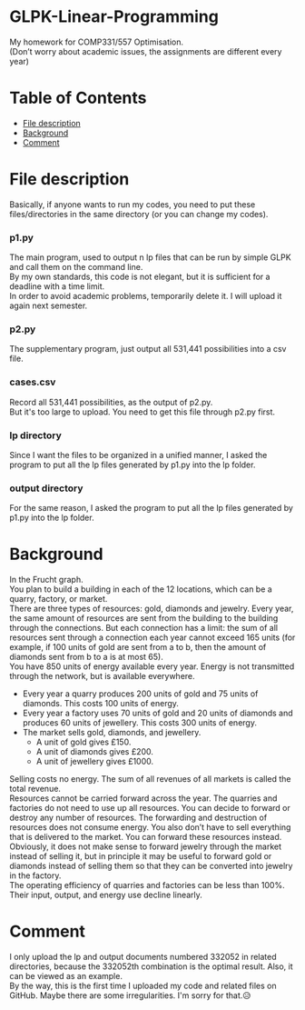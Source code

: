 # GLPK-Linear-Programming
My homework for COMP331/557 Optimisation. <br />
(Don’t worry about academic issues, the assignments are different every year)

# Table of Contents
+ [File description](#Filedescription)
+ [Background](#Background)
+ [Comment](#Comment)
# File description
Basically, if anyone wants to run my codes, you need to put these files/directories in the same directory (or you can change my codes).
### p1.py
The main program, used to output n lp files that can be run by simple GLPK and call them on the command line. <br />
By my own standards, this code is not elegant, but it is sufficient for a deadline with a time limit.<br />
In order to avoid academic problems, temporarily delete it. I will upload it again next semester.
### p2.py
The supplementary program, just output all 531,441 possibilities into a csv file.
### cases.csv
Record all 531,441 possibilities, as the output of p2.py. <br />
But it's too large to upload. You need to get this file through p2.py first.
### lp directory
Since I want the files to be organized in a unified manner, I asked the program to put all the lp files generated by p1.py into the lp folder.
### output directory
For the same reason, I asked the program to put all the lp files generated by p1.py into the lp folder.

# Background
In the Frucht graph.<br />
You plan to build a building in each of the 12 locations, which can be a quarry, factory, or market. <br />
There are three types of resources: gold, diamonds and jewelry. Every year, the same amount of resources are sent from the building to the building through the connections. But each connection has a limit: the sum of all resources sent through a connection each year cannot exceed 165 units (for example, if 100 units of gold are sent from a to b, then the amount of diamonds sent from b to a is at most 65). <br />
You have 850 units of energy available every year. Energy is not transmitted through the network, but is available everywhere.<br />
+ Every year a quarry produces 200 units of gold and 75 units of diamonds. This costs 100 units of energy.
+ Every year a factory uses 70 units of gold and 20 units of diamonds and produces 60 units of jewellery. This costs 300 units of energy.
+ The market sells gold, diamonds, and jewellery.
  + A unit of gold gives £150.
  + A unit of diamonds gives £200.
  + A unit of jewellery gives £1000.<br />
  
Selling costs no energy. The sum of all revenues of all markets is called the total revenue.<br />
Resources cannot be carried forward across the year. The quarries and factories do not need to use up all resources. You can decide to forward or destroy any number of resources. The forwarding and destruction of resources does not consume energy. You also don’t have to sell everything that is delivered to the market. You can forward these resources instead. Obviously, it does not make sense to forward jewelry through the market instead of selling it, but in principle it may be useful to forward gold or diamonds instead of selling them so that they can be converted into jewelry in the factory.<br />
The operating efficiency of quarries and factories can be less than 100%. Their input, output, and energy use decline linearly.

# Comment
I only upload the lp and output documents numbered 332052 in related directories, because the 332052th combination is the optimal result. Also, it can be viewed as an example.<br />
By the way, this is the first time I uploaded my code and related files on GitHub. Maybe there are some irregularities. I'm sorry for that.:disappointed_relieved:	
